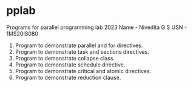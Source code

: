 # pplab
Programs for parallel programming lab 2023
Name - Nivedita G S
USN - 1MS20IS080
1. Program to demonstrate parallel and for directives.
2. Program to demonstrate task and sections directives.
3. Program to demonstrate collapse class.
4. Program to demonstrate schedule directive.
5. Program to demonstrate critical and atomic directives.
6. Program to demonstrate reduction clause.
